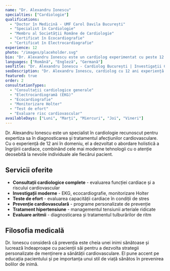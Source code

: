 ```yaml
---
name: "Dr. Alexandru Ionescu"
specialties: ["Cardiologie"]
qualifications:
  - "Doctor în Medicină - UMF Carol Davila București"
  - "Specialist în Cardiologie"
  - "Membru al Societății Române de Cardiologie"
  - "Certificat în Ecocardiografie"
  - "Certificat în Electrocardiografie"
experience: 12
photo: "/images/placeholder.svg"
bio: "Dr. Alexandru Ionescu este un cardiolog experimentat cu peste 12 ani de practică în diagnosticarea și tratamentul afecțiunilor cardiovasculare. Specializat în investigații cardiologice moderne și tratamente personalizate, Dr. Ionescu oferă îngrijire medicală de excelență pentru pacienții cu probleme cardiace. A absolvit cu mențiune UMF Carol Davila și a participat la numeroase stagii de perfecționare în centre medicale de prestigiu din Europa."
languages: ["Română", "Engleză", "Germană"]
seoTitle: "Dr. Alexandru Ionescu - Cardiolog București | Investigații Cardiologice"
seoDescription: "Dr. Alexandru Ionescu, cardiolog cu 12 ani experiență în București. EKG, ecocardiografie, consultații cardiologice. Programări online disponibile."
featured: true
order: 2
consultationTypes:
  - "Consultații cardiologice generale"
  - "Electrocardiogramă (EKG)"
  - "Ecocardiografie"
  - "Monitorizare Holter"
  - "Test de efort"
  - "Evaluare risc cardiovascular"
availableDays: ["Luni", "Marți", "Miercuri", "Joi", "Vineri"]
---
```


Dr. Alexandru Ionescu este un specialist în cardiologie recunoscut pentru expertiza sa în diagnosticarea și tratamentul afecțiunilor cardiovasculare. Cu o experiență de 12 ani în domeniu, el a dezvoltat o abordare holistică a îngrijirii cardiace, combinând cele mai moderne tehnologii cu o atenție deosebită la nevoile individuale ale fiecărui pacient.

## Servicii oferite

- **Consultații cardiologice complete** - evaluarea funcției cardiace și a riscului cardiovascular
- **Investigații moderne** - EKG, ecocardiografie, monitorizare Holter
- **Teste de efort** - evaluarea capacității cardiace în condiții de stres
- **Prevenție cardiovasculară** - programe personalizate de prevenție
- **Tratament hipertensiune** - managementul tensiunii arteriale ridicate
- **Evaluare aritmii** - diagnosticarea și tratamentul tulburărilor de ritm

## Filosofia medicală

Dr. Ionescu consideră că prevenția este cheia unei inimi sănătoase și lucrează îndeaproape cu pacienții săi pentru a dezvolta strategii personalizate de menținere a sănătății cardiovasculare. El pune accent pe educația pacientului și pe importanța unui stil de viață sănătos în prevenirea bolilor de inimă.
